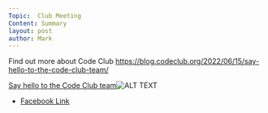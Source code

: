 ```yaml
---
Topic:  Club Meeting
Content: Summary
layout: post
author: Mark
---
```

Find out more about Code Club
 https://blog.codeclub.org/2022/06/15/say-hello-to-the-code-club-team/

[Say hello to the Code Club team](https://l.facebook.com/l.php?u=https%3A%2F%2Fblog.codeclub.org%2F2022%2F06%2F15%2Fsay-hello-to-the-code-club-team%2F&h=AT0JNDaUtWsxn2Ox6XTfzugf_Xofowte0nyHOr1DF0Cu8TerSwdkZL9i_LT96i_LJ5Obej5ZnUl1buv6r6DTpr-51Ljkd8PBghSnDJV7o9hkCP3sFPSaptkPxLTDfnB9&s=1)![ALT TEXT](https://external.fbhx6-1.fna.fbcdn.net/emg1/v/t13/16827199948459235505?url=http%3A%2F%2Fblogcodeclub.files.wordpress.com%2F2022%2F06%2Fcode_club_team-1.jpg%3Fw%3D1200&fb_obo=1&utld=wordpress.com&stp=c0.5000x0.5000f_dst-emg0_p720x720_q75&ccb=13-1&oh=06_AbGxsjvANhoCmGqUeF3cYuatLzFxvLq2YTCSu78bua0ing&oe=652877BF&_nc_sid=e609ca)

* [Facebook Link](https://www.facebook.com/1481985248595237/posts/5100265490100510/)


